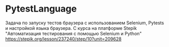 # PytestLanguage
Задача по запуску тестов браузера 
с использованием Selenium, Pytests и настройкой языка браузера.
С курса на платформе Stepik "Автоматизация тестирования с помощью Selenium и Python"
https://stepik.org/lesson/237240/step/10?unit=209628
